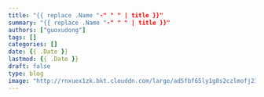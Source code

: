 ```yaml
---
title: "{{ replace .Name "-" " " | title }}"
summary: "{{ replace .Name "-" " " | title }}"
authors: ["guoxudong"]
tags: []
categories: []
date: {{ .Date }}
lastmod: {{ .Date }}
draft: false
type: blog
image: "http://rnxuex1zk.bkt.clouddn.com/large/ad5fbf65ly1g0s2czlmofj21jl15o43r.jpg"
---
```

